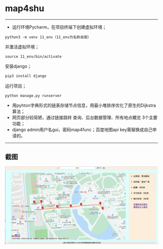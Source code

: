# map4shu
---
- 运行环境Pycharm，在项目终端下创建虚拟环境；
```
python3 -m venv 11_env（11_env为名称自取）
```
并激活虚拟环境；
```
source 11_env/bin/activate
```
安装django；
```python
pip3 install django
```
运行项目；
```
python manage.py runserver
```
- 用pyhton字典形式的链表存储节点信息，用最小堆排序优化了原生的Dijkstra算法；
- 网页部分较简陋，通过链接跳转 查询、后台数据管理、所有地点概览 3个主要功能；
- django admin用户名gui，密码map4func；百度地图api key需替换成自己申请的。
---
## 截图
![主界面](https://github.com/159fun/map4shu/blob/master/image/%E4%B8%BB%E7%95%8C%E9%9D%A2%E6%88%AA%E5%9B%BE.png?raw=true)

